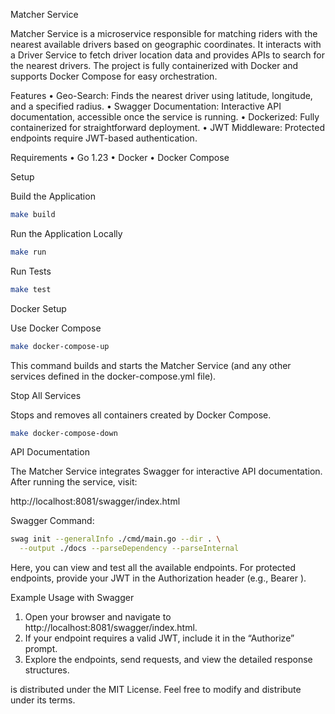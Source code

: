Matcher Service

Matcher Service is a microservice responsible for matching riders with the nearest available drivers based on geographic coordinates. It interacts with a Driver Service to fetch driver location data and provides APIs to search for the nearest drivers. The project is fully containerized with Docker and supports Docker Compose for easy orchestration.

Features
•	Geo-Search: Finds the nearest driver using latitude, longitude, and a specified radius.
•	Swagger Documentation: Interactive API documentation, accessible once the service is running.
•	Dockerized: Fully containerized for straightforward deployment.
•	JWT Middleware: Protected endpoints require JWT-based authentication.

Requirements
•	Go 1.23
•	Docker
•	Docker Compose

Setup

Build the Application

```bash	
make build
```
Run the Application Locally
```bash	
make run
```
Run Tests
```bash	
make test
```

Docker Setup

Use Docker Compose
```bash	
make docker-compose-up
```
This command builds and starts the Matcher Service (and any other services defined in the docker-compose.yml file).

Stop All Services

Stops and removes all containers created by Docker Compose.

```bash	
make docker-compose-down
```

API Documentation

The Matcher Service integrates Swagger for interactive API documentation. After running the service, visit:

http://localhost:8081/swagger/index.html

Swagger Command:
```bash
swag init --generalInfo ./cmd/main.go --dir . \
  --output ./docs --parseDependency --parseInternal
```
Here, you can view and test all the available endpoints. For protected endpoints, provide your JWT in the Authorization header (e.g., Bearer <token>).

Example Usage with Swagger
1.	Open your browser and navigate to http://localhost:8081/swagger/index.html.
2.	If your endpoint requires a valid JWT, include it in the “Authorize” prompt.
3.	Explore the endpoints, send requests, and view the detailed response structures.

 is distributed under the MIT License. Feel free to modify and distribute under its terms.
